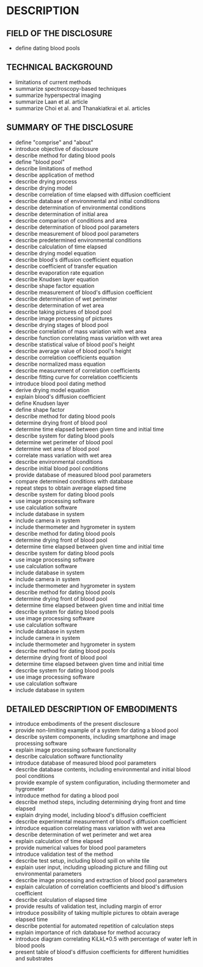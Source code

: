 # DESCRIPTION

## FIELD OF THE DISCLOSURE

- define dating blood pools

## TECHNICAL BACKGROUND

- limitations of current methods
- summarize spectroscopy-based techniques
- summarize hyperspectral imaging
- summarize Laan et al. article
- summarize Choi et al. and Thanakiatkrai et al. articles

## SUMMARY OF THE DISCLOSURE

- define "comprise" and "about"
- introduce objective of disclosure
- describe method for dating blood pools
- define "blood pool"
- describe limitations of method
- describe application of method
- describe drying process
- describe drying model
- describe correlation of time elapsed with diffusion coefficient
- describe database of environmental and initial conditions
- describe determination of environmental conditions
- describe determination of initial area
- describe comparison of conditions and area
- describe determination of blood pool parameters
- describe measurement of blood pool parameters
- describe predetermined environmental conditions
- describe calculation of time elapsed
- describe drying model equation
- describe blood's diffusion coefficient equation
- describe coefficient of transfer equation
- describe evaporation rate equation
- describe Knudsen layer equation
- describe shape factor equation
- describe measurement of blood's diffusion coefficient
- describe determination of wet perimeter
- describe determination of wet area
- describe taking pictures of blood pool
- describe image processing of pictures
- describe drying stages of blood pool
- describe correlation of mass variation with wet area
- describe function correlating mass variation with wet area
- describe statistical value of blood pool's height
- describe average value of blood pool's height
- describe correlation coefficients equation
- describe normalized mass equation
- describe measurement of correlation coefficients
- describe fitting curve for correlation coefficients
- introduce blood pool dating method
- derive drying model equation
- explain blood's diffusion coefficient
- define Knudsen layer
- define shape factor
- describe method for dating blood pools
- determine drying front of blood pool
- determine time elapsed between given time and initial time
- describe system for dating blood pools
- determine wet perimeter of blood pool
- determine wet area of blood pool
- correlate mass variation with wet area
- describe environmental conditions
- describe initial blood pool conditions
- provide database of measured blood pool parameters
- compare determined conditions with database
- repeat steps to obtain average elapsed time
- describe system for dating blood pools
- use image processing software
- use calculation software
- include database in system
- include camera in system
- include thermometer and hygrometer in system
- describe method for dating blood pools
- determine drying front of blood pool
- determine time elapsed between given time and initial time
- describe system for dating blood pools
- use image processing software
- use calculation software
- include database in system
- include camera in system
- include thermometer and hygrometer in system
- describe method for dating blood pools
- determine drying front of blood pool
- determine time elapsed between given time and initial time
- describe system for dating blood pools
- use image processing software
- use calculation software
- include database in system
- include camera in system
- include thermometer and hygrometer in system
- describe method for dating blood pools
- determine drying front of blood pool
- determine time elapsed between given time and initial time
- describe system for dating blood pools
- use image processing software
- use calculation software
- include database in system

## DETAILED DESCRIPTION OF EMBODIMENTS

- introduce embodiments of the present disclosure
- provide non-limiting example of a system for dating a blood pool
- describe system components, including smartphone and image processing software
- explain image processing software functionality
- describe calculation software functionality
- introduce database of measured blood pool parameters
- describe database contents, including environmental and initial blood pool conditions
- provide example of system configuration, including thermometer and hygrometer
- introduce method for dating a blood pool
- describe method steps, including determining drying front and time elapsed
- explain drying model, including blood's diffusion coefficient
- describe experimental measurement of blood's diffusion coefficient
- introduce equation correlating mass variation with wet area
- describe determination of wet perimeter and wet area
- explain calculation of time elapsed
- provide numerical values for blood pool parameters
- introduce validation test of the method
- describe test setup, including blood spill on white tile
- explain user input, including uploading picture and filling out environmental parameters
- describe image processing and extraction of blood pool parameters
- explain calculation of correlation coefficients and blood's diffusion coefficient
- describe calculation of elapsed time
- provide results of validation test, including margin of error
- introduce possibility of taking multiple pictures to obtain average elapsed time
- describe potential for automated repetition of calculation steps
- explain importance of rich database for method accuracy
- introduce diagram correlating KiLkL*0.5 with percentage of water left in blood pools
- present table of blood's diffusion coefficients for different humidities and substrates

